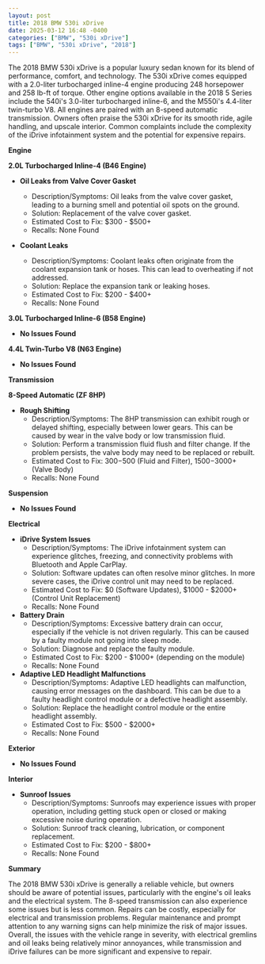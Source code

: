 ```yaml
---
layout: post
title: 2018 BMW 530i xDrive
date: 2025-03-12 16:48 -0400
categories: ["BMW", "530i xDrive"]
tags: ["BMW", "530i xDrive", "2018"]
---
```

The 2018 BMW 530i xDrive is a popular luxury sedan known for its blend of performance, comfort, and technology. The 530i xDrive comes equipped with a 2.0-liter turbocharged inline-4 engine producing 248 horsepower and 258 lb-ft of torque. Other engine options available in the 2018 5 Series include the 540i's 3.0-liter turbocharged inline-6, and the M550i's 4.4-liter twin-turbo V8. All engines are paired with an 8-speed automatic transmission. Owners often praise the 530i xDrive for its smooth ride, agile handling, and upscale interior. Common complaints include the complexity of the iDrive infotainment system and the potential for expensive repairs.

**Engine**

**2.0L Turbocharged Inline-4 (B46 Engine)**

*   **Oil Leaks from Valve Cover Gasket**
    *   Description/Symptoms: Oil leaks from the valve cover gasket, leading to a burning smell and potential oil spots on the ground.
    *   Solution: Replacement of the valve cover gasket.
    *   Estimated Cost to Fix: $300 - $500+
    *   Recalls: None Found

*   **Coolant Leaks**
    *   Description/Symptoms: Coolant leaks often originate from the coolant expansion tank or hoses. This can lead to overheating if not addressed.
    *   Solution: Replace the expansion tank or leaking hoses.
    *   Estimated Cost to Fix: $200 - $400+
    *   Recalls: None Found

**3.0L Turbocharged Inline-6 (B58 Engine)**
* **No Issues Found**

**4.4L Twin-Turbo V8 (N63 Engine)**
* **No Issues Found**

**Transmission**

**8-Speed Automatic (ZF 8HP)**

*   **Rough Shifting**
    *   Description/Symptoms: The 8HP transmission can exhibit rough or delayed shifting, especially between lower gears. This can be caused by wear in the valve body or low transmission fluid.
    *   Solution: Perform a transmission fluid flush and filter change. If the problem persists, the valve body may need to be replaced or rebuilt.
    *   Estimated Cost to Fix: $300-$500 (Fluid and Filter), $1500-$3000+ (Valve Body)
    *   Recalls: None Found

**Suspension**

*   **No Issues Found**

**Electrical**

*   **iDrive System Issues**
    *   Description/Symptoms: The iDrive infotainment system can experience glitches, freezing, and connectivity problems with Bluetooth and Apple CarPlay.
    *   Solution: Software updates can often resolve minor glitches. In more severe cases, the iDrive control unit may need to be replaced.
    *   Estimated Cost to Fix: $0 (Software Updates), $1000 - $2000+ (Control Unit Replacement)
    *   Recalls: None Found
*   **Battery Drain**
    *   Description/Symptoms: Excessive battery drain can occur, especially if the vehicle is not driven regularly. This can be caused by a faulty module not going into sleep mode.
    *   Solution: Diagnose and replace the faulty module.
    *   Estimated Cost to Fix: $200 - $1000+ (depending on the module)
    *   Recalls: None Found
*   **Adaptive LED Headlight Malfunctions**
    *   Description/Symptoms: Adaptive LED headlights can malfunction, causing error messages on the dashboard. This can be due to a faulty headlight control module or a defective headlight assembly.
    *   Solution: Replace the headlight control module or the entire headlight assembly.
    *   Estimated Cost to Fix: $500 - $2000+
    *   Recalls: None Found

**Exterior**

*   **No Issues Found**

**Interior**

*   **Sunroof Issues**
    *   Description/Symptoms: Sunroofs may experience issues with proper operation, including getting stuck open or closed or making excessive noise during operation.
    *   Solution: Sunroof track cleaning, lubrication, or component replacement.
    *   Estimated Cost to Fix: $200 - $800+
    *   Recalls: None Found

**Summary**

The 2018 BMW 530i xDrive is generally a reliable vehicle, but owners should be aware of potential issues, particularly with the engine's oil leaks and the electrical system. The 8-speed transmission can also experience some issues but is less common. Repairs can be costly, especially for electrical and transmission problems. Regular maintenance and prompt attention to any warning signs can help minimize the risk of major issues. Overall, the issues with the vehicle range in severity, with electrical gremlins and oil leaks being relatively minor annoyances, while transmission and iDrive failures can be more significant and expensive to repair.

